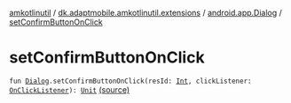 [amkotlinutil](../../index.md) / [dk.adaptmobile.amkotlinutil.extensions](../index.md) / [android.app.Dialog](index.md) / [setConfirmButtonOnClick](./set-confirm-button-on-click.md)

# setConfirmButtonOnClick

`fun `[`Dialog`](https://developer.android.com/reference/android/app/Dialog.html)`.setConfirmButtonOnClick(resId: `[`Int`](https://kotlinlang.org/api/latest/jvm/stdlib/kotlin/-int/index.html)`, clickListener: `[`OnClickListener`](https://developer.android.com/reference/android/view/View/OnClickListener.html)`): `[`Unit`](https://kotlinlang.org/api/latest/jvm/stdlib/kotlin/-unit/index.html) [(source)](https://github.com/adaptmobile-organization/amkotlinutil/tree/master/amkotlinutil/amkotlinutil/src/main/java/dk/adaptmobile/amkotlinutil/extensions/DialogExtensions.kt#L30)